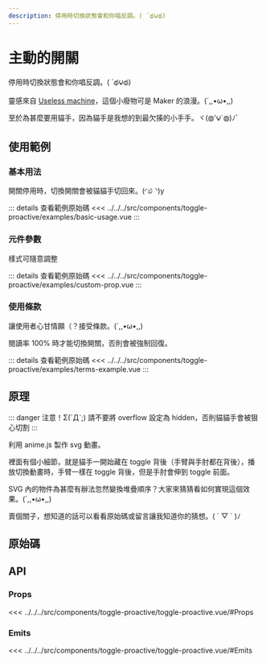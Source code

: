 ```yaml
---
description: 停用時切換狀態會和你唱反調。( ´థ౪థ)
---
```


<script setup>
import SourceLinkList from '../../../src/components/source-link-list.vue'

import BasicUsage from '../../../src/components/toggle-proactive/examples/basic-usage.vue'
import CustomProp from '../../../src/components/toggle-proactive/examples/custom-prop.vue'
import TermsExample from '../../../src/components/toggle-proactive/examples/terms-example.vue'
</script>

# 主動的開關 <Badge type="info" text="toggle" />

停用時切換狀態會和你唱反調。( ´థ౪థ)

靈感來自 [Useless machine](https://en.wikipedia.org/wiki/Useless_machine)，這個小廢物可是 Maker 的浪漫。(´,,•ω•,,)

至於為甚麼要用貓手，因為貓手是我想的到最欠揍的小手手。ヾ(◍'౪`◍)ﾉﾞ

## 使用範例

### 基本用法

開關停用時，切換開關會被貓貓手切回來。(◜௰◝)y

<basic-usage/>

::: details 查看範例原始碼
<<< ../../../src/components/toggle-proactive/examples/basic-usage.vue
:::

### 元件參數

樣式可隨意調整

<custom-prop/>

::: details 查看範例原始碼
<<< ../../../src/components/toggle-proactive/examples/custom-prop.vue
:::

### 使用條款

讓使用者心甘情願（？接受條款。(´,,•ω•,,)

閱讀率 100% 時才能切換開關，否則會被強制回復。

<terms-example/>

::: details 查看範例原始碼
<<< ../../../src/components/toggle-proactive/examples/terms-example.vue
:::

## 原理

::: danger 注意！Σ(ˊДˋ;)
請不要將 overflow 設定為 hidden，否則貓貓手會被狠心切割
:::

利用 anime.js 製作 svg 動畫。

裡面有個小細節，就是貓手一開始藏在 toggle 背後（手臂與手肘都在背後），播放切換動畫時，手臂一樣在 toggle 背後，但是手肘會伸到 toggle 前面。

SVG 內的物件為甚麼有辦法忽然變換堆疊順序？大家來猜猜看如何實現這個效果。(´,,•ω•,,)

賣個關子，想知道的話可以看看原始碼或留言讓我知道你的猜想。( ´ ▽ ` )ﾉ

## 原始碼

<source-link-list name="toggle-proactive"/>

## API

### Props

<<< ../../../src/components/toggle-proactive/toggle-proactive.vue/#Props

### Emits

<<< ../../../src/components/toggle-proactive/toggle-proactive.vue/#Emits
